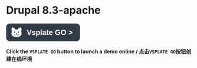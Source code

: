 # Drupal 8.3-apache

<a href="https://www.vsplate.com/?docker-compose=https://github.com/vsplate/dcenvs/drupal/8.3-apache"><img alt="VSPLATE GO" src="https://raw.githubusercontent.com/vsplate/images/master/vsgo_btn.png" width="200px"></a>

**Click the `VSPLATE GO` button to launch a demo online / 点击`VSPLATE GO`按钮创建在线环境**